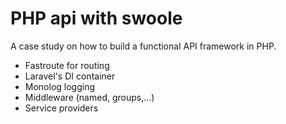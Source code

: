 # PHP api with swoole
A case study on how to build a functional API framework in PHP.

- Fastroute for routing
- Laravel's DI container
- Monolog logging
- Middleware (named, groups,...)
- Service providers
